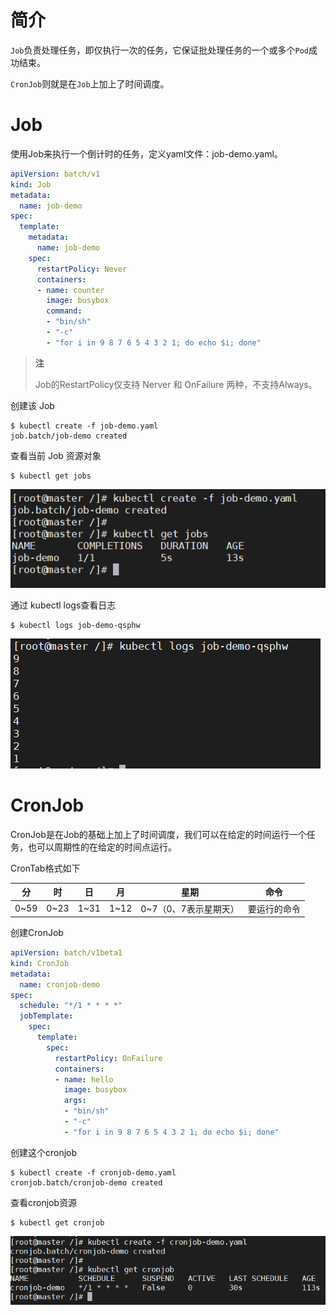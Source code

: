 # 简介

`Job`负责处理任务，即仅执行一次的任务，它保证批处理任务的一个或多个`Pod`成功结束。

`CronJob`则就是在`Job`上加上了时间调度。



# Job

使用Job来执行一个倒计时的任务，定义yaml文件：job-demo.yaml。

```yaml
apiVersion: batch/v1
kind: Job
metadata:
  name: job-demo
spec:
  template:
    metadata:
      name: job-demo
    spec:
      restartPolicy: Never
      containers:
      - name: counter
        image: busybox
        command:
        - "bin/sh"
        - "-c"
        - "for i in 9 8 7 6 5 4 3 2 1; do echo $i; done"
```

> **注**
>
> Job的RestartPolicy仅支持 Nerver 和 OnFailure 两种，不支持Always。

创建该 Job

```shell
$ kubectl create -f job-demo.yaml
job.batch/job-demo created
```

查看当前 Job 资源对象

```shell
$ kubectl get jobs
```

![](05images-Job\01创建Job.png)

通过 kubectl logs查看日志

```shell
$ kubectl logs job-demo-qsphw
```

![](05images-Job\02定时任务.png)

# CronJob

CronJob是在Job的基础上加上了时间调度，我们可以在给定的时间运行一个任务，也可以周期性的在给定的时间点运行。

CronTab格式如下

| 分   | 时   | 日   | 月   | 星期                  | 命令         |
| ---- | ---- | ---- | ---- | --------------------- | ------------ |
| 0~59 | 0~23 | 1~31 | 1~12 | 0~7（0、7表示星期天） | 要运行的命令 |

创建CronJob

```yaml
apiVersion: batch/v1beta1
kind: CronJob
metadata:
  name: cronjob-demo
spec:
  schedule: "*/1 * * * *"
  jobTemplate:
    spec:
      template:
        spec:
          restartPolicy: OnFailure
          containers:
          - name: hello
            image: busybox
            args:
            - "bin/sh"
            - "-c"
            - "for i in 9 8 7 6 5 4 3 2 1; do echo $i; done"
```

创建这个cronjob

```shell
$ kubectl create -f cronjob-demo.yaml
cronjob.batch/cronjob-demo created
```

查看cronjob资源

```shell
$ kubectl get cronjob
```

![](05images-Job\03CronJob.png)